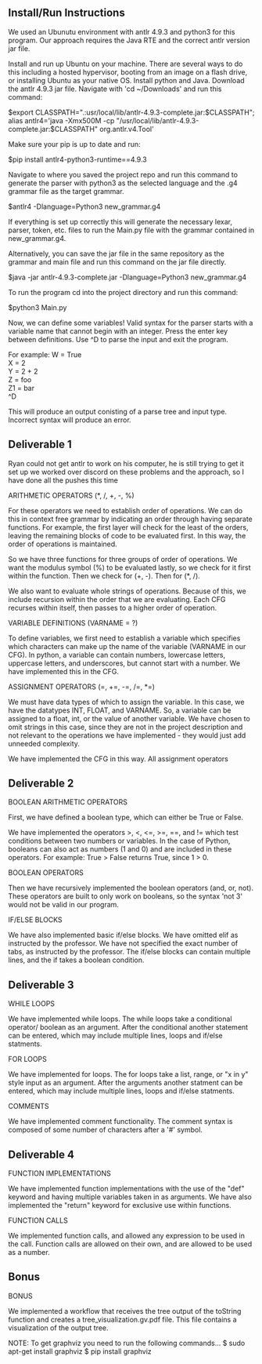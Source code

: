 ## Install/Run Instructions

We used an Ubunutu environment with antlr 4.9.3 and python3 for this program.
Our approach requires the Java RTE and the correct antlr version jar file.

Install and run up Ubuntu on your machine. There are several ways to do this 
including a hosted hypervisor, booting from an image on a flash drive,
or installing Ubuntu as your native OS.
Install python and Java.
Download the antlr 4.9.3 jar file.
Navigate with 'cd ~/Downloads' and run this command:

$export CLASSPATH=".:usr/local/lib/antlr-4.9.3-complete.jar:$CLASSPATH";
alias antlr4='java -Xmx500M -cp "/usr/local/lib/antlr-4.9.3-complete.jar:$CLASSPATH" org.antlr.v4.Tool'

Make sure your pip is up to date and run:

$pip install antlr4-python3-runtime==4.9.3

Navigate to where you saved the project repo and run this command to generate the
parser with python3 as the selected language and the .g4 grammar file as the target grammar.

$antlr4 -Dlanguage=Python3 new_grammar.g4

If everything is set up correctly this will generate the necessary lexar, parser, token, etc. files to run the Main.py file with the grammar contained in new_grammar.g4.

Alternatively, you can save the jar file in the same repository as the grammar and main file and run this command on the jar file directly.

$java -jar antlr-4.9.3-complete.jar -Dlanguage=Python3 new_grammar.g4

To run the program cd into the project directory and run this command:

$python3 Main.py

Now, we can define some variables!
Valid syntax for the parser starts with a variable name that cannot begin with an integer.
Press the enter key between definitions. Use ^D to parse the input and exit the program.

For example:
W = True  <br />
X = 2  <br />
Y = 2 + 2  <br />
Z = foo  <br />
Z1 = bar  <br />
^D  <br />

This will produce an output conisting of a parse tree and input type.
Incorrect syntax will produce an error.



## Deliverable 1

Ryan could not get antlr to work on his computer, he is still trying to get it set up
we worked over discord on these problems and the approach, so I have done all the pushes this time


ARITHMETIC OPERATORS (\*, /, +, -, %)

For these operators we need to establish order of operations. We can do this in context free grammar
by indicating an order through having separate functions. For example, the first layer will check for
the least of the orders, leaving the remaining blocks of code to be evaluated first. In this way, the
order of operations is maintained.

So we have three functions for three groups of order of operations. We want the modulus symbol (%) to 
be evaluated lastly, so we check for it first within the function. Then we check for (+, -). Then for
(\*, /). 

We also want to evaluate whole strings of operations. Because of this, we include recursion within the
order that we are evaluating. Each CFG recurses within itself, then passes to a higher order of 
operation.


VARIABLE DEFINITIONS (VARNAME = ?)

To define variables, we first need to establish a variable which specifies which characters can make up
the name of the variable (VARNAME in our CFG). In python, a variable can contain numbers, lowercase
letters, uppercase letters, and underscores, but cannot start with a number. We have implemented this
in the CFG.


ASSIGNMENT OPERATORS (=, +=, -=, /=, \*=) 

We must have data types of which to assign the variable. In this case, we have the datatypes INT,
FLOAT, and VARNAME. So, a variable can be assigned to a float, int, or the value of another variable.
We have chosen to omit strings in this case, since they are not in the project description and not
relevant to the operations we have implemented - they would just add unneeded complexity.

We have implemented the CFG in this way. All assignment operators



## Deliverable 2


BOOLEAN ARITHMETIC OPERATORS

First, we have defined a boolean type, which can either be True or False.

We have implemented the operators >, <, <=, >=, ==, and != which test conditions between two numbers or variables. In the case of
Python, booleans can also act as numbers (1 and 0) and are included in these operators. For example: True > False returns True, 
since 1 > 0.


BOOLEAN OPERATORS

Then we have recursively implemented the boolean operators (and, or, not). These operators are built to only work on booleans,
so the syntax 'not 3' would not be valid in our program.


IF/ELSE BLOCKS

We have also implemented basic if/else blocks. We have omitted elif as instructed by the professor. We have not specified the 
exact number of tabs, as instructed by the professor. The if/else blocks can contain multiple lines, and the if takes a boolean
condition.

## Deliverable 3

WHILE LOOPS

We have implemented while loops. The while loops take a conditional operator/ boolean as an argument. After the conditional another statement can be entered, which may include multiple lines, loops and if/else statments.

FOR LOOPS

We have implemented for loops. The for loops take a list, range, or "x in y" style input as an argument. After the arguments another statment can be entered, which may include multiple lines, loops and if/else statments.

COMMENTS

We have implemented comment functionality. The comment syntax is composed of some number of characters after a '#' symbol.


## Deliverable 4

FUNCTION IMPLEMENTATIONS

We have implemented function implementations with the use of the "def" keyword and having multiple variables taken in as arguments. We have also implemented the "return" keyword for exclusive use within functions.


FUNCTION CALLS

We implemented function calls, and allowed any expression to be used in the call. Function calls are allowed on their own, and are allowed to be used as a number.

## Bonus

BONUS

We implemented a workflow that receives the tree output of the toString function and creates a tree_visualization.gv.pdf file. This file contains a visualization of the output tree.

NOTE: To get graphviz you need to run the following commands...
$ sudo apt-get install graphviz
$ pip install graphviz

